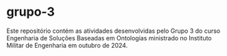 # grupo-3
Este repositório contém as atividades desenvolvidas pelo Grupo 3 do curso Engenharia de Soluções Baseadas em Ontologias ministrado no Instituto Militar de Engenharia em outubro de 2024.
